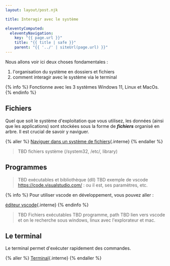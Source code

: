 ```yaml
---
layout: layout/post.njk

title: Interagir avec le système

eleventyComputed:
  eleventyNavigation:
    key: "{{ page.url }}"
    title: "{{ title | safe }}"
    parent: "{{ '../' | siteUrl(page.url) }}"
---
```


Nous allons voir ici deux choses fondamentales :

1. l'organisation du système en dossiers et fichiers
2. comment interagir avec le système via le terminal

{% info %}
Fonctionne avec les 3 systèmes Windows 11, Linux et MacOs.
{% endinfo %}


## Fichiers

Quel que soit le système d'exploitation que vous utilisez, les données (ainsi que les applications) sont stockées sous la forme de **_fichiers_** organisé en arbre. Il est crucial de savoir y naviguer.

{% aller %}
[Naviguer dans un système de fichiers](fichiers-navigation){.interne}
{% endaller %}

> TBD fichiers système (/system32, /etc/, library)

## Programmes 

> TBD exécutables et bibliothèque (dll)
> TBD exemple de vscode <https://code.visualstudio.com/> : ou il est, ses paramètres, etc.

{% info %}
Pour utiliser vscode en développement, vous pouvez aller :

[éditeur vscode](/cours/coder-et-développer/bases-programmation/éditeur-vscode/){.interne}
{% endinfo %}

> TBD Fichiers exécutables
> TBD programme, path
> TBD lien vers vscode et on le recherche sous windows, linux avec l'explorateur et mac.
>

## Le terminal

Le terminal permet d'exécuter rapidement des commandes.

{% aller %}
[Terminal](terminal){.interne}
{% endaller %}

